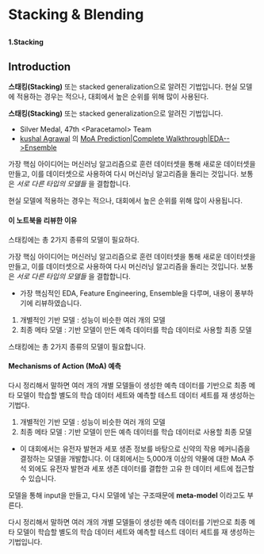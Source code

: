 # Stacking & Blending

## 

**1.Stacking**

## Introduction

**스태킹\(Stacking\)** 또는 stacked generalization으로 알려진 기법입니다. 현실 모델에 적용하는 경우는 적으나, 대회에서 높은 순위를 위해 많이 사용된다.

**스태킹\(Stacking\)** 또는 stacked generalization으로 알려진 기법입니다.

* Silver Medal, 47th &lt;Paracetamol&gt; Team
* [kushal Agrawal](https://www.kaggle.com/kushal1506) 의 [MoA Prediction\|Complete Walkthrough\|EDA--&gt;Ensemble](https://www.kaggle.com/kushal1506/moa-prediction-complete-walkthrough-eda-ensemble)

가장 핵심 아이디어는 머신러닝 알고리즘으로 훈련 데이터셋을 통해 새로운 데이터셋을 만들고, 이를 데이터셋으로 사용하여 다시 머신러닝 알고리즘을 돌리는 것입니다. 보통은 _서로 다른 타입의 모델들_ 을 결합합니다.

현실 모델에 적용하는 경우는 적으나, 대회에서 높은 순위를 위해 많이 사용됩니다.

#### 이 노트북을 리뷰한 이유

스태킹에는 총 2가지 종류의 모델이 필요하다.

가장 핵심 아이디어는 머신러닝 알고리즘으로 훈련 데이터셋을 통해 새로운 데이터셋을 만들고, 이를 데이터셋으로 사용하여 다시 머신러닝 알고리즘을 돌리는 것입니다. 보통은 _서로 다른 타입의 모델들_ 을 결합합니다.

* 가장 핵심적인 EDA, Feature Engineering, Ensemble을 다루며, 내용이 풍부하기에 리뷰하였습니다.

1. 개별적인 기반 모델 : 성능이 비슷한 여러 개의 모델
2. 최종 메타 모델 : 기반 모델이 만든 예측 데이터를 학습 데이터로 사용할 최종 모델

스태킹에는 총 2가지 종류의 모델이 필요합니다.

#### Mechanisms of Action \(MoA\) 예측

다시 정리해서 말하면 여러 개의 개별 모델들이 생성한 예측 데이터를 기반으로 최종 메타 모델이 학습할 별도의 학습 데이터 세트와 예측할 테스트 데이터 세트를 재 생성하는 기법다.

1. 개별적인 기반 모델 : 성능이 비슷한 여러 개의 모델
2. 최종 메타 모델 : 기반 모델이 만든 예측 데이터를 학습 데이터로 사용할 최종 모델

* 이 대회에서는 유전자 발현과 세포 생존 정보를 바탕으로 신약의 작용 메커니즘을 결정하는 모델을 개발합니다. 이 대회에서는 5,000개 이상의 약물에 대한 MoA 주석 외에도 유전자 발현과 세포 생존 데이터를 결합한 고유 한 데이터 세트에 접근할 수 있습니다.

모델을 통해 input을 만들고, 다시 모델에 넣는 구조때문에 **meta-model** 이라고도 부른다.

다시 정리해서 말하면 여러 개의 개별 모델들이 생성한 예측 데이터를 기반으로 최종 메타 모델이 학습할 별도의 학습 데이터 세트와 예측할 테스트 데이터 세트를 재 생성하는 기법입니다.

